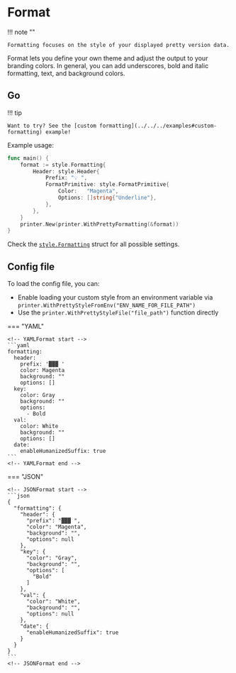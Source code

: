 # Format

!!! note ""

    Formatting focuses on the style of your displayed pretty version data.

Format lets you define your own theme and adjust the output to your branding colors. In general, you can add underscores, bold and italic formatting, text, and background colors.

## Go

!!! tip

    Want to try? See the [custom formatting](../../../examples#custom-formatting) example!

Example usage:

```go
func main() {
	format := style.Formatting{
		Header: style.Header{
			Prefix: "💡 ",
			FormatPrimitive: style.FormatPrimitive{
				Color:   "Magenta",
				Options: []string{"Underline"},
			},
		},
	}
	printer.New(printer.WithPrettyFormatting(&format))
}
```

Check the [`style.Formatting`](https://github.com/mszostok/version/blob/main/style/formatting.go#L4) struct for all possible settings.

## Config file

To load the config file, you can:

- Enable loading your custom style from an environment variable via `printer.WithPrettyStyleFromEnv("ENV_NAME_FOR_FILE_PATH")`
- Use the `printer.WithPrettyStyleFile("file_path")` function directly

=== "YAML"

    <!-- YAMLFormat start -->
    ```yaml
    formatting:
      header:
        prefix: '▓▓▓ '
        color: Magenta
        background: ""
        options: []
      key:
        color: Gray
        background: ""
        options:
          - Bold
      val:
        color: White
        background: ""
        options: []
      date:
        enableHumanizedSuffix: true
    ```
    <!-- YAMLFormat end -->

=== "JSON"

    <!-- JSONFormat start -->
    ```json
    {
      "formatting": {
        "header": {
          "prefix": "▓▓▓ ",
          "color": "Magenta",
          "background": "",
          "options": null
        },
        "key": {
          "color": "Gray",
          "background": "",
          "options": [
            "Bold"
          ]
        },
        "val": {
          "color": "White",
          "background": "",
          "options": null
        },
        "date": {
          "enableHumanizedSuffix": true
        }
      }
    }
    ```
    <!-- JSONFormat end -->
